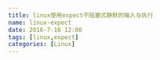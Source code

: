 ```yaml
---
title: linux使用expect不阻塞式静默的输入与执行
name: linux-expect
date: 2016-7-16 12:00
tags: [linux,expect]
categories: [Linux]
---
```

